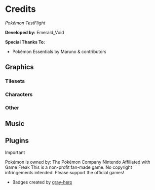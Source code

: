 # Credits

*Pokémon TestFlight*

**Developed by:** Emerald_Void

**Special Thanks To:**
- Pokémon Essentials by Maruno & contributors  
 

## Graphics

### Tilesets

### Characters

### Other

## Music

## Plugins

> [!IMPORTANT]
> Pokémon is owned by:
> The Pokémon Company
> Nintendo
> Affiliated with Game Freak
> This is a non-profit fan-made game.
No copyright infringements intended.
Please support the official games!



- Badges created by [gray-hero](https://www.deviantart.com/gray-hero)